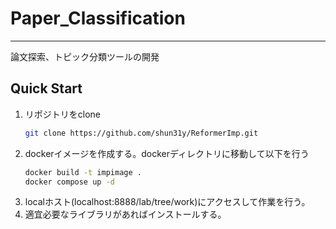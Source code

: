 # Paper_Classification
---
論文探索、トピック分類ツールの開発
## Quick Start

1. リポジトリをclone
   ```bash
   git clone https://github.com/shun31y/ReformerImp.git
   ```
2. dockerイメージを作成する。dockerディレクトリに移動して以下を行う
   ```bash
   docker build -t impimage .
   docker compose up -d
   ```
3. localホスト(localhost:8888/lab/tree/work)にアクセスして作業を行う。
4. 適宜必要なライブラリがあればインストールする。
